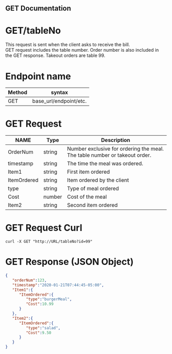 ## GET Documentation  

# GET/tableNo  
This request is sent when the client asks to receive the bill.  
GET request includes the table number. Order number is also included in the GET response. Takeout orders are table 99.  


# Endpoint name

Method | syntax
----- | ----------
GET | base_url/endpoint/etc.

# GET Request  
NAME  | Type  | Description  
----- | ----| -----  
OrderNum  | string | Number exclusive for ordering the meal. The table number or takeout order.
timestamp | string | The time the meal was ordered.
Item1 | string | First item ordered
ItemOrdered | string | Item ordered by the client
type | string | Type of meal ordered
Cost | number | Cost of the meal
Item2 | string | Second item ordered



# GET Request Curl  
  
```curl -X GET "http://URL/tableNo?id=99"```

# GET Response (JSON Object)  
``` JSON
{
   "orderNum":123,
   "timestamp":"2020-01-21T07:44:45-05:00",
   "Item1":{
      "ItemOrdered":{
         "type":"burgerMeal",
         "Cost":10.99
      }
   },
   "Item2":{
      "ItemOrdered":{
         "type":"salad",
         "Cost":9.50
      }
   }
}
```
